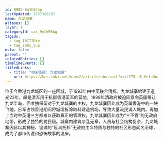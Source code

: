 ```yaml
---
id: 0083-6n1h56hp
lastUpdated: 1757166787
name: 九龙城寨
aliases: []
layer: 1
categoryId: cat_9yUWRRAg
tagIds:
  - tag_I0IT7RYe
  - tag_zbHi_5up
nsfw: false
parent: ""
relatedEntries: []
timelineEvents: []
titledLinks:
  - title: "相关链接: 九龙城寨"
    url: https://kns.cnki.net/kcms2/article/abstract?v=ifIT5_n5_Ge1oOAzvpWfuhnc1cTH_Yil5xiFNI1O01M5P-jep_bxRgTB5U8G2Mai0IoOxp3g-ZXmPPH728rWfFauy8dvFgprzQ-NOiCdWpJztdU5070GphRhwV8hLaZDHMm7zTU6jmM111hqOacnpJmxLXb2Tp7r07-SCWEW2w4hh-E33cJHy6lGtp4UHt8pCaOOMNoK59U=&uniplatform=NZKPT&language=CHS
---
```


位于今香港九龙城区的一座围城，于1993年由中英联合清拆。九龙城寨始建于道光23年，原是清军用于抗御香港英军的营地。1898年清政府被迫同意向英国租让九龙半岛，但唯独保留对于九龙城寨的主权，九龙城寨因此成为英属香港中的一块飞地。日军占领香港期间将城墙拆除取料建造机场，导致大量流民涌入城内。再加上当时中英港三方都难以获取真正的管理权，九龙城寨因此成为“三不管”的无政府地带，形成了独特的贫民窟。城寨内建筑杂乱无章，人员与社会结构复杂，九龙城寨因此以其神秘、诡谲的“反乌托邦”无政府主义特质与独特的社区形态闻名全球，成为了都市传说和恐怖故事的温床。